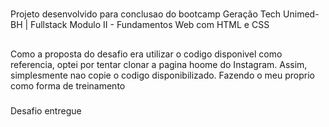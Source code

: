 #
Projeto desenvolvido para conclusao do bootcamp Geração Tech Unimed-BH | Fullstack
Modulo II - Fundamentos Web com HTML e CSS

##
Como a proposta do desafio era utilizar o codigo disponivel como referencia, optei por tentar clonar a pagina hoome do Instagram. 
Assim, simplesmente nao copie o codigo disponibilizado. Fazendo o meu proprio como forma de treinamento

###
Desafio entregue